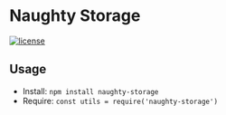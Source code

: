 # Naughty Storage
[![license](https://img.shields.io/badge/license-MIT-blue.svg)](https://github.com/NaughtySora/naughty-util/blob/master/LICENSE)
<!-- [![snyk](https://snyk.io/test/github/NaughtySora/naughty-util/badge.svg)](https://snyk.io/test/github/NaughtySora/naughty-util)
[![npm version](https://badge.fury.io/js/naughty-util.svg)](https://badge.fury.io/js/naughty-util)
[![NPM Downloads](https://img.shields.io/npm/dm/naughty-util)](https://www.npmjs.com/package/naughty-util)
[![NPM Downloads](https://img.shields.io/npm/dt/naughty-util)](https://www.npmjs.com/package/naughty-util) -->

## Usage
- Install: `npm install naughty-storage`
- Require: `const utils = require('naughty-storage')`
